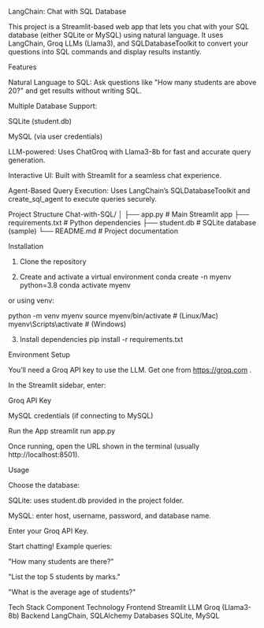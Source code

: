 LangChain: Chat with SQL Database

This project is a Streamlit-based web app that lets you chat with your SQL database (either SQLite or MySQL) using natural language.
It uses LangChain, Groq LLMs (Llama3), and SQLDatabaseToolkit to convert your questions into SQL commands and display results instantly.

Features

Natural Language to SQL: Ask questions like "How many students are above 20?" and get results without writing SQL.

Multiple Database Support:

SQLite (student.db)

MySQL (via user credentials)

LLM-powered: Uses ChatGroq with Llama3-8b for fast and accurate query generation.

Interactive UI: Built with Streamlit
 for a seamless chat experience.

Agent-Based Query Execution: Uses LangChain’s SQLDatabaseToolkit and create_sql_agent to execute queries securely.

Project Structure
Chat-with-SQL/
│
├── app.py              # Main Streamlit app
├── requirements.txt    # Python dependencies
├── student.db          # SQLite database (sample)
└── README.md           # Project documentation

Installation
1. Clone the repository


2. Create and activate a virtual environment
conda create -n myenv python=3.8
conda activate myenv


or using venv:

python -m venv myenv
source myenv/bin/activate  # (Linux/Mac)
myenv\Scripts\activate     # (Windows)

3. Install dependencies
pip install -r requirements.txt

Environment Setup

You’ll need a Groq API key to use the LLM. Get one from https://groq.com
.

In the Streamlit sidebar, enter:

Groq API Key

MySQL credentials (if connecting to MySQL)

Run the App
streamlit run app.py


Once running, open the URL shown in the terminal (usually http://localhost:8501).

Usage

Choose the database:

SQLite: uses student.db provided in the project folder.

MySQL: enter host, username, password, and database name.

Enter your Groq API Key.

Start chatting! Example queries:

"How many students are there?"

"List the top 5 students by marks."

"What is the average age of students?"

Tech Stack
Component	Technology
Frontend	Streamlit
LLM	Groq (Llama3-8b)
Backend	LangChain, SQLAlchemy
Databases	SQLite, MySQL
